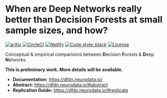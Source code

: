 # When are Deep Networks really better than Decision Forests at small sample sizes, and how?

[![arXiv](https://img.shields.io/badge/arXiv-2108.13637-red.svg?style=flat)](https://arxiv.org/abs/2108.13637)
[![CircleCI](https://circleci.com/gh/neurodata/df-dn-paper/tree/main.svg?style=shield)](https://circleci.com/gh/neurodata/df-dn-paper/tree/main)
[![Netlify](https://img.shields.io/netlify/e77b134b-1e9b-4ae9-b378-822615333dbd)](https://app.netlify.com/sites/dfdn/deploys)
[![Code style: black](https://img.shields.io/badge/code%20style-black-000000.svg)](https://github.com/psf/black)
[![License](https://img.shields.io/badge/License-MIT-blue)](https://opensource.org/licenses/MIT)

Conceptual & empirical comparisons between **D**ecision **F**orests & **D**eep **N**etworks.

**This is preliminary work. More details will be available.**

- **Documentation:** https://dfdn.neurodata.io/
- **Abstract:** https://dfdn.neurodata.io/#abstract
- **Replication Guide:** https://dfdn.neurodata.io/#replicate

